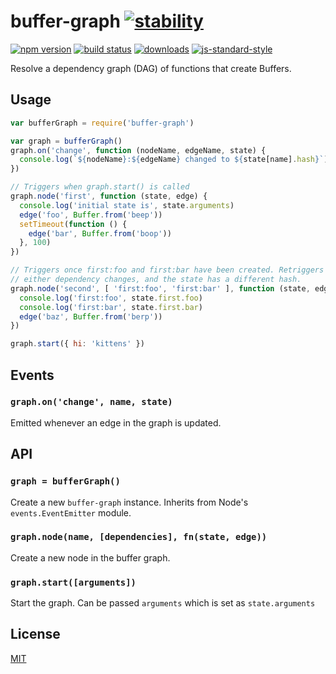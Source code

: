 # buffer-graph [![stability][0]][1]
[![npm version][2]][3] [![build status][4]][5]
[![downloads][8]][9] [![js-standard-style][10]][11]

Resolve a dependency graph (DAG) of functions that create Buffers.

## Usage
```js
var bufferGraph = require('buffer-graph')

var graph = bufferGraph()
graph.on('change', function (nodeName, edgeName, state) {
  console.log(`${nodeName}:${edgeName} changed to ${state[name].hash}`)
})

// Triggers when graph.start() is called
graph.node('first', function (state, edge) {
  console.log('initial state is', state.arguments)
  edge('foo', Buffer.from('beep'))
  setTimeout(function () {
    edge('bar', Buffer.from('boop'))
  }, 100)
})

// Triggers once first:foo and first:bar have been created. Retriggers if
// either dependency changes, and the state has a different hash.
graph.node('second', [ 'first:foo', 'first:bar' ], function (state, edge) {
  console.log('first:foo', state.first.foo)
  console.log('first:bar', state.first.bar)
  edge('baz', Buffer.from('berp'))
})

graph.start({ hi: 'kittens' })
```

## Events
### `graph.on('change', name, state)`
Emitted whenever an edge in the graph is updated.

## API
### `graph = bufferGraph()`
Create a new `buffer-graph` instance. Inherits from Node's
`events.EventEmitter` module.

### `graph.node(name, [dependencies], fn(state, edge))`
Create a new node in the buffer graph.

### `graph.start([arguments])`
Start the graph. Can be passed `arguments` which is set as `state.arguments`

## License
[MIT](https://tldrlegal.com/license/mit-license)

[0]: https://img.shields.io/badge/stability-experimental-orange.svg?style=flat-square
[1]: https://nodejs.org/api/documentation.html#documentation_stability_index
[2]: https://img.shields.io/npm/v/buffer-graph.svg?style=flat-square
[3]: https://npmjs.org/package/buffer-graph
[4]: https://img.shields.io/travis/yoshuawuyts/buffer-graph/master.svg?style=flat-square
[5]: https://travis-ci.org/yoshuawuyts/buffer-graph
[6]: https://img.shields.io/codecov/c/github/yoshuawuyts/buffer-graph/master.svg?style=flat-square
[7]: https://codecov.io/github/yoshuawuyts/buffer-graph
[8]: http://img.shields.io/npm/dm/buffer-graph.svg?style=flat-square
[9]: https://npmjs.org/package/buffer-graph
[10]: https://img.shields.io/badge/code%20style-standard-brightgreen.svg?style=flat-square
[11]: https://github.com/feross/standard
